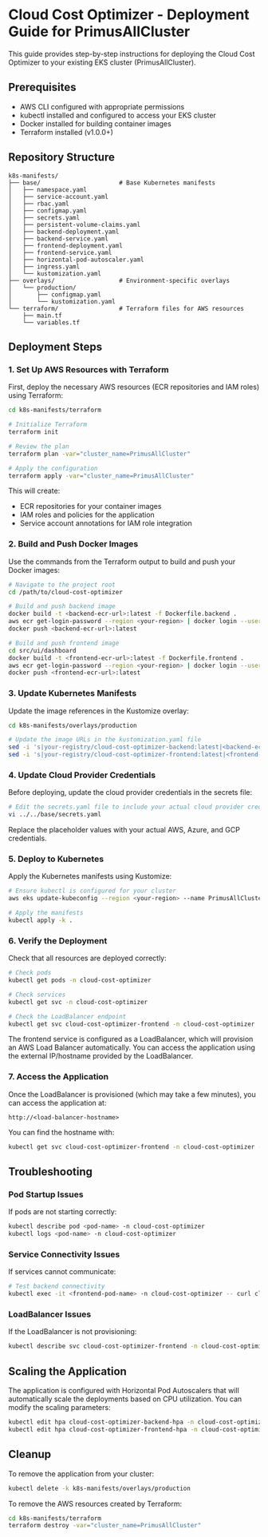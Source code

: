 # Cloud Cost Optimizer - Deployment Guide for PrimusAllCluster

This guide provides step-by-step instructions for deploying the Cloud Cost Optimizer to your existing EKS cluster (PrimusAllCluster).

## Prerequisites

- AWS CLI configured with appropriate permissions
- kubectl installed and configured to access your EKS cluster
- Docker installed for building container images
- Terraform installed (v1.0.0+)

## Repository Structure

```
k8s-manifests/
├── base/                      # Base Kubernetes manifests
│   ├── namespace.yaml
│   ├── service-account.yaml
│   ├── rbac.yaml
│   ├── configmap.yaml
│   ├── secrets.yaml
│   ├── persistent-volume-claims.yaml
│   ├── backend-deployment.yaml
│   ├── backend-service.yaml
│   ├── frontend-deployment.yaml
│   ├── frontend-service.yaml
│   ├── horizontal-pod-autoscaler.yaml
│   ├── ingress.yaml
│   └── kustomization.yaml
├── overlays/                  # Environment-specific overlays
│   └── production/
│       ├── configmap.yaml
│       └── kustomization.yaml
└── terraform/                 # Terraform files for AWS resources
    ├── main.tf
    └── variables.tf
```

## Deployment Steps

### 1. Set Up AWS Resources with Terraform

First, deploy the necessary AWS resources (ECR repositories and IAM roles) using Terraform:

```bash
cd k8s-manifests/terraform

# Initialize Terraform
terraform init

# Review the plan
terraform plan -var="cluster_name=PrimusAllCluster"

# Apply the configuration
terraform apply -var="cluster_name=PrimusAllCluster"
```

This will create:
- ECR repositories for your container images
- IAM roles and policies for the application
- Service account annotations for IAM role integration

### 2. Build and Push Docker Images

Use the commands from the Terraform output to build and push your Docker images:

```bash
# Navigate to the project root
cd /path/to/cloud-cost-optimizer

# Build and push backend image
docker build -t <backend-ecr-url>:latest -f Dockerfile.backend .
aws ecr get-login-password --region <your-region> | docker login --username AWS --password-stdin <backend-ecr-url>
docker push <backend-ecr-url>:latest

# Build and push frontend image
cd src/ui/dashboard
docker build -t <frontend-ecr-url>:latest -f Dockerfile.frontend .
aws ecr get-login-password --region <your-region> | docker login --username AWS --password-stdin <frontend-ecr-url>
docker push <frontend-ecr-url>:latest
```

### 3. Update Kubernetes Manifests

Update the image references in the Kustomize overlay:

```bash
cd k8s-manifests/overlays/production

# Update the image URLs in the kustomization.yaml file
sed -i 's|your-registry/cloud-cost-optimizer-backend:latest|<backend-ecr-url>:latest|g' kustomization.yaml
sed -i 's|your-registry/cloud-cost-optimizer-frontend:latest|<frontend-ecr-url>:latest|g' kustomization.yaml
```

### 4. Update Cloud Provider Credentials

Before deploying, update the cloud provider credentials in the secrets file:

```bash
# Edit the secrets.yaml file to include your actual cloud provider credentials
vi ../../base/secrets.yaml
```

Replace the placeholder values with your actual AWS, Azure, and GCP credentials.

### 5. Deploy to Kubernetes

Apply the Kubernetes manifests using Kustomize:

```bash
# Ensure kubectl is configured for your cluster
aws eks update-kubeconfig --region <your-region> --name PrimusAllCluster

# Apply the manifests
kubectl apply -k .
```

### 6. Verify the Deployment

Check that all resources are deployed correctly:

```bash
# Check pods
kubectl get pods -n cloud-cost-optimizer

# Check services
kubectl get svc -n cloud-cost-optimizer

# Check the LoadBalancer endpoint
kubectl get svc cloud-cost-optimizer-frontend -n cloud-cost-optimizer
```

The frontend service is configured as a LoadBalancer, which will provision an AWS Load Balancer automatically. You can access the application using the external IP/hostname provided by the LoadBalancer.

### 7. Access the Application

Once the LoadBalancer is provisioned (which may take a few minutes), you can access the application at:

```
http://<load-balancer-hostname>
```

You can find the hostname with:

```bash
kubectl get svc cloud-cost-optimizer-frontend -n cloud-cost-optimizer -o jsonpath='{.status.loadBalancer.ingress[0].hostname}'
```

## Troubleshooting

### Pod Startup Issues

If pods are not starting correctly:

```bash
kubectl describe pod <pod-name> -n cloud-cost-optimizer
kubectl logs <pod-name> -n cloud-cost-optimizer
```

### Service Connectivity Issues

If services cannot communicate:

```bash
# Test backend connectivity
kubectl exec -it <frontend-pod-name> -n cloud-cost-optimizer -- curl cloud-cost-optimizer-backend:5000/api/v1/health
```

### LoadBalancer Issues

If the LoadBalancer is not provisioning:

```bash
kubectl describe svc cloud-cost-optimizer-frontend -n cloud-cost-optimizer
```

## Scaling the Application

The application is configured with Horizontal Pod Autoscalers that will automatically scale the deployments based on CPU utilization. You can modify the scaling parameters:

```bash
kubectl edit hpa cloud-cost-optimizer-backend-hpa -n cloud-cost-optimizer
kubectl edit hpa cloud-cost-optimizer-frontend-hpa -n cloud-cost-optimizer
```

## Cleanup

To remove the application from your cluster:

```bash
kubectl delete -k k8s-manifests/overlays/production
```

To remove the AWS resources created by Terraform:

```bash
cd k8s-manifests/terraform
terraform destroy -var="cluster_name=PrimusAllCluster"
```
